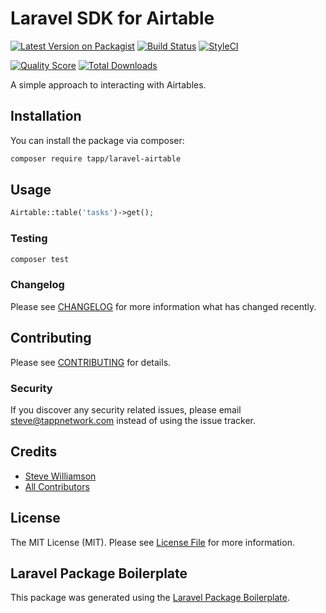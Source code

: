 # Laravel SDK for Airtable

[![Latest Version on Packagist](https://img.shields.io/packagist/v/tapp/laravel-airtable.svg?style=flat-square)](https://packagist.org/packages/tapp/laravel-airtable)
[![Build Status](https://img.shields.io/travis/tapp/laravel-airtable/master.svg?style=flat-square)](https://travis-ci.org/tapp/laravel-airtable)
[![StyleCI](https://github.styleci.io/repos/172130876/shield?branch=master)](https://github.styleci.io/repos/172130876)

[![Quality Score](https://img.shields.io/scrutinizer/g/tapp/laravel-airtable.svg?style=flat-square)](https://scrutinizer-ci.com/g/tapp/laravel-airtable)
[![Total Downloads](https://img.shields.io/packagist/dt/tapp/laravel-airtable.svg?style=flat-square)](https://packagist.org/packages/tapp/laravel-airtable)

A simple approach to interacting with Airtables.

## Installation

You can install the package via composer:

```bash
composer require tapp/laravel-airtable
```

## Usage

``` php
Airtable::table('tasks')->get();
```

### Testing

``` bash
composer test
```

### Changelog

Please see [CHANGELOG](CHANGELOG.md) for more information what has changed recently.

## Contributing

Please see [CONTRIBUTING](CONTRIBUTING.md) for details.

### Security

If you discover any security related issues, please email steve@tappnetwork.com instead of using the issue tracker.

## Credits

- [Steve Williamson](https://github.com/tapp)
- [All Contributors](../../contributors)

## License

The MIT License (MIT). Please see [License File](LICENSE.md) for more information.

## Laravel Package Boilerplate

This package was generated using the [Laravel Package Boilerplate](https://laravelpackageboilerplate.com).

